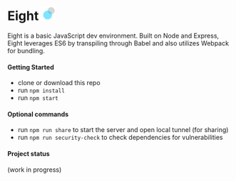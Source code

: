 # Eight <img src="assets/img/eight-logo.png" width="32"/>


Eight is a basic JavaScript dev environment. Built on Node and Express, Eight leverages ES6 by transpiling through Babel and also utilizes Webpack for bundling.

#### Getting Started
- clone or download this repo
- run `npm install`
- run `npm start`

#### Optional commands
- run `npm run share` to start the server and open local tunnel (for sharing)
- run `npm run security-check` to check dependencies for vulnerabilities

#### Project status
(work in progress)